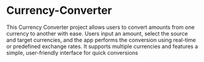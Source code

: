 # Currency-Converter
This Currency Converter project allows users to convert amounts from one currency to another with ease. Users input an amount, select the source and target currencies, and the app performs the conversion using real-time or predefined exchange rates. It supports multiple currencies and features a simple, user-friendly interface for quick conversions
